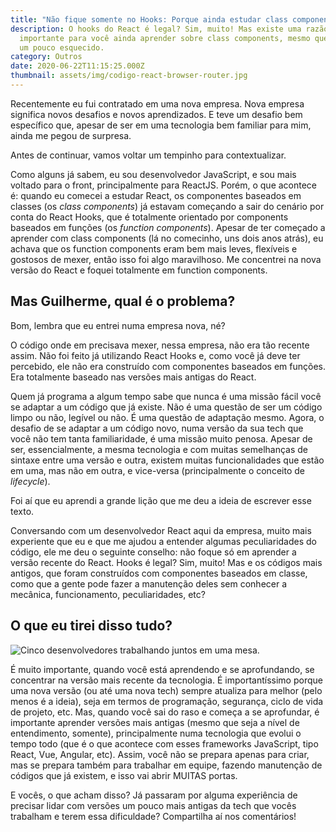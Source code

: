 ```yaml
---
title: "Não fique somente no Hooks: Porque ainda estudar class components"
description: O hooks do React é legal? Sim, muito! Mas existe uma razão muito
  importante para você ainda aprender sobre class components, mesmo que esteja
  um pouco esquecido.
category: Outros
date: 2020-06-22T11:15:25.000Z
thumbnail: assets/img/codigo-react-browser-router.jpg
---
```

Recentemente eu fui contratado em uma nova empresa. Nova empresa significa novos desafios e novos aprendizados. E teve um desafio bem específico que, apesar de ser em uma tecnologia bem familiar para mim, ainda me pegou de surpresa.

Antes de continuar, vamos voltar um tempinho para contextualizar.

Como alguns já sabem, eu sou desenvolvedor JavaScript, e sou mais voltado para o front, principalmente para ReactJS. Porém, o que acontece é: quando eu comecei a estudar React, os componentes baseados em classes (os *class components*) já estavam começando a sair do cenário por conta do React Hooks, que é totalmente orientado por components baseados em funções (os *function components*). Apesar de ter começado a aprender com class components (lá no comecinho, uns dois anos atrás), eu achava que os function components eram bem mais leves, flexíveis e gostosos de mexer, então isso foi algo maravilhoso. Me concentrei na nova versão do React e foquei totalmente em function components.

## Mas Guilherme, qual é o problema?

Bom, lembra que eu entrei numa empresa nova, né?

O código onde em precisava mexer, nessa empresa, não era tão recente assim. Não foi feito já utilizando React Hooks e, como você já deve ter percebido, ele não era construído com componentes baseados em funções. Era totalmente baseado nas versões mais antigas do React.

Quem já programa a algum tempo sabe que nunca é uma missão fácil você se adaptar a um código que já existe. Não é uma questão de ser um código limpo ou não, legível ou não. É uma questão de adaptação mesmo. Agora, o desafio de se adaptar a um código novo, numa versão da sua tech que você não tem tanta familiaridade, é uma missão muito penosa. Apesar de ser, essencialmente, a mesma tecnologia e com muitas semelhanças de sintaxe entre uma versão e outra, existem muitas funcionalidades que estão em uma, mas não em outra, e vice-versa (principalmente o conceito de *lifecycle*).

Foi aí que eu aprendi a grande lição que me deu a ideia de escrever esse texto.

Conversando com um desenvolvedor React aqui da empresa, muito mais experiente que eu e que me ajudou a entender algumas peculiaridades do código, ele me deu o seguinte conselho: não foque só em aprender a versão recente do React. Hooks é legal? Sim, muito! Mas e os códigos mais antigos, que foram construídos com componentes baseados em classe, como que a gente pode fazer a manutenção deles sem conhecer a mecânica, funcionamento, peculiaridades, etc?

## O que eu tirei disso tudo?

![Cinco desenvolvedores trabalhando juntos em uma mesa.](assets/img/group-of-devs.jpeg "O que eu tirei disso tudo?")

É muito importante, quando você está aprendendo e se aprofundando, se concentrar na versão mais recente da tecnologia. É importantíssimo porque uma nova versão (ou até uma nova tech) sempre atualiza para melhor (pelo menos é a ideia), seja em termos de programação, segurança, ciclo de vida de projeto, etc. Mas, quando você sai do raso e começa a se aprofundar, é importante aprender versões mais antigas (mesmo que seja a nível de entendimento, somente), principalmente numa tecnologia que evolui o tempo todo (que é o que acontece com esses frameworks JavaScript, tipo React, Vue, Angular, etc). Assim, você não se prepara apenas para criar, mas se prepara também para trabalhar em equipe, fazendo manutenção de códigos que já existem, e isso vai abrir MUITAS portas.

E vocês, o que acham disso? Já passaram por alguma experiência de precisar lidar com versões um pouco mais antigas da tech que vocês trabalham e terem essa dificuldade? Compartilha aí nos comentários!